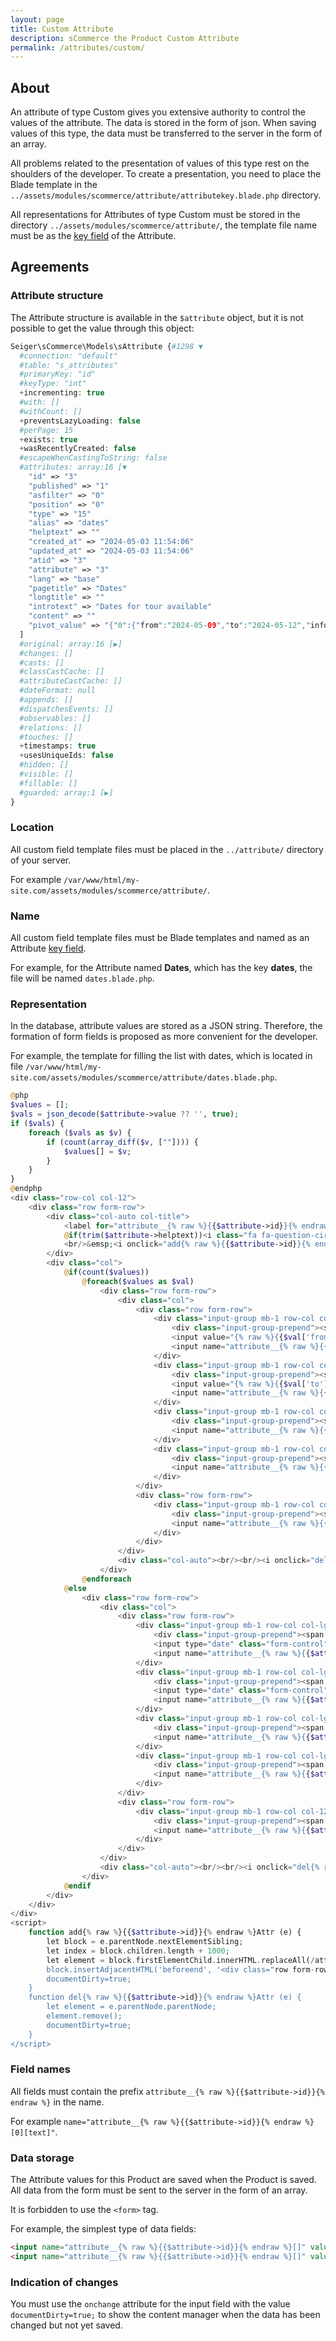 ```yaml
---
layout: page
title: Custom Attribute
description: sCommerce the Product Custom Attribute
permalink: /attributes/custom/
---
```


## About

An attribute of type Custom gives you extensive authority to control the values of the attribute.
The data is stored in the form of json. When saving values of this type, the data must be transferred
to the server in the form of an array.

All problems related to the presentation of values of this type rest on the shoulders of the developer.
To create a presentation, you need to place the Blade template in the
`../assets/modules/scommerce/attribute/attributekey.blade.php` directory.

All representations for Attributes of type Custom must be stored in the directory
`../assets/modules/scommerce/attribute/`, the template file name must be as the
[key field]({{site.baseurl}}/attributes/#key) of the Attribute.

## Agreements

### Attribute structure

The Attribute structure is available in the `$attribute` object, but it is not possible to get the value
through this object:

```php
Seiger\sCommerce\Models\sAttribute {#1298 ▼
  #connection: "default"
  #table: "s_attributes"
  #primaryKey: "id"
  #keyType: "int"
  +incrementing: true
  #with: []
  #withCount: []
  +preventsLazyLoading: false
  #perPage: 15
  +exists: true
  +wasRecentlyCreated: false
  #escapeWhenCastingToString: false
  #attributes: array:16 [▼
    "id" => "3"
    "published" => "1"
    "asfilter" => "0"
    "position" => "0"
    "type" => "15"
    "alias" => "dates"
    "helptext" => ""
    "created_at" => "2024-05-03 11:54:06"
    "updated_at" => "2024-05-03 11:54:06"
    "atid" => "3"
    "attribute" => "3"
    "lang" => "base"
    "pagetitle" => "Dates"
    "longtitle" => ""
    "introtext" => "Dates for tour available"
    "content" => ""
    "pivot_value" => "{"0":{"from":"2024-05-09","to":"2024-05-12","info":"sold","price":"55","text":"Text"},"1001":{"from":"","to":"","info":"","price":"","text":""}}"
  ]
  #original: array:16 [▶]
  #changes: []
  #casts: []
  #classCastCache: []
  #attributeCastCache: []
  #dateFormat: null
  #appends: []
  #dispatchesEvents: []
  #observables: []
  #relations: []
  #touches: []
  +timestamps: true
  +usesUniqueIds: false
  #hidden: []
  #visible: []
  #fillable: []
  #guarded: array:1 [▶]
}
```

### Location

All custom field template files must be placed in the `../attribute/` directory of your server.

For example `/var/www/html/my-site.com/assets/modules/scommerce/attribute/`.

### Name

All custom field template files must be Blade templates and named as an Attribute
[key field]({{site.baseurl}}/attributes/#key).

For example, for the Attribute named **Dates**, which has the key **dates**,
the file will be named `dates.blade.php`.

### Representation

In the database, attribute values are stored as a JSON string. Therefore, the formation of form
fields is proposed as more convenient for the developer.

For example, the template for filling the list with dates, which is located in
file `/var/www/html/my-site.com/assets/modules/scommerce/attribute/dates.blade.php`.

```php
@php
$values = [];
$vals = json_decode($attribute->value ?? '', true);
if ($vals) {
    foreach ($vals as $v) {
        if (count(array_diff($v, [""]))) {
            $values[] = $v;
        }
    }
}
@endphp
<div class="row-col col-12">
    <div class="row form-row">
        <div class="col-auto col-title">
            <label for="attribute__{% raw %}{{$attribute->id}}{% endraw %}">{% raw %}{{$attribute->pagetitle}}{% endraw %}</label>
            @if(trim($attribute->helptext))<i class="fa fa-question-circle" data-tooltip="{% raw %}{{$attribute->helptext}}{% endraw %}"></i>@endif
            <br/>&emsp;<i onclick="add{% raw %}{{$attribute->id}}{% endraw %}Attr(this)" class="fa fa-plus-circle text-success"></i>
        </div>
        <div class="col">
            @if(count($values))
                @foreach($values as $val)
                    <div class="row form-row">
                        <div class="col">
                            <div class="row form-row">
                                <div class="input-group mb-1 row-col col-lg-1 col-lg-2 col-md-3 col-6">
                                    <div class="input-group-prepend"><span class="input-group-text"><small>Date from</small></span></div>
                                    <input value="{% raw %}{{$val['from']}}{% endraw %}" type="date" class="form-control" autocomplete="off" onchange="this.nextElementSibling.value = this.value">
                                    <input name="attribute__{% raw %}{{$attribute->id}}{% endraw %}[{% raw %}{{$loop->index}}{% endraw %}][from]" value="{% raw %}{{$val['from']}}{% endraw %}" type="hidden" onchange="documentDirty=true;">
                                </div>
                                <div class="input-group mb-1 row-col col-lg-1 col-lg-2 col-md-3 col-6">
                                    <div class="input-group-prepend"><span class="input-group-text"><small>Date to</small></span></div>
                                    <input value="{% raw %}{{$val['to']}}{% endraw %}" type="date" class="form-control" autocomplete="off" onchange="this.nextElementSibling.value = this.value">
                                    <input name="attribute__{% raw %}{{$attribute->id}}{% endraw %}[{% raw %}{{$loop->index}}{% endraw %}][to]" value="{% raw %}{{$val['to']}}{% endraw %}" type="hidden" onchange="documentDirty=true;">
                                </div>
                                <div class="input-group mb-1 row-col col-lg-1 col-lg-6 col-md-3 col-6">
                                    <div class="input-group-prepend"><span class="input-group-text"><small>Info text</small></span></div>
                                    <input name="attribute__{% raw %}{{$attribute->id}}{% endraw %}[{% raw %}{{$loop->index}}{% endraw %}][info]" value="{% raw %}{{$val['info']}}{% endraw %}" type="text" class="form-control" onchange="documentDirty=true;">
                                </div>
                                <div class="input-group mb-1 row-col col-lg-1 col-lg-2 col-md-3 col-6">
                                    <div class="input-group-prepend"><span class="input-group-text"><small>Price</small></span></div>
                                    <input name="attribute__{% raw %}{{$attribute->id}}{% endraw %}[{% raw %}{{$loop->index}}{% endraw %}][price]" value="{% raw %}{{$val['price']}}{% endraw %}" type="text" class="form-control" onchange="documentDirty=true;">
                                </div>
                            </div>
                            <div class="row form-row">
                                <div class="input-group mb-1 row-col col-12">
                                    <div class="input-group-prepend"><span class="input-group-text"><small>Second text</small></span></div>
                                    <input name="attribute__{% raw %}{{$attribute->id}}{% endraw %}[{% raw %}{{$loop->index}}{% endraw %}][text]" value="{% raw %}{{$val['text']}}{% endraw %}" type="text" class="form-control" onchange="documentDirty=true;">
                                </div>
                            </div>
                        </div>
                        <div class="col-auto"><br/><br/><i onclick="del{% raw %}{{$attribute->id}}{% endraw %}Attr(this)" class="fa fa-minus-circle text-danger b-btn-del"></i></div>
                    </div>
                @endforeach
            @else
                <div class="row form-row">
                    <div class="col">
                        <div class="row form-row">
                            <div class="input-group mb-1 row-col col-lg-1 col-lg-2 col-md-3 col-6">
                                <div class="input-group-prepend"><span class="input-group-text"><small>Date from</small></span></div>
                                <input type="date" class="form-control" autocomplete="off" onchange="this.nextElementSibling.value = this.value">
                                <input name="attribute__{% raw %}{{$attribute->id}}{% endraw %}[0][from]" value="" type="hidden" onchange="documentDirty=true;">
                            </div>
                            <div class="input-group mb-1 row-col col-lg-1 col-lg-2 col-md-3 col-6">
                                <div class="input-group-prepend"><span class="input-group-text"><small>Date to</small></span></div>
                                <input type="date" class="form-control" autocomplete="off" onchange="this.nextElementSibling.value = this.value">
                                <input name="attribute__{% raw %}{{$attribute->id}}{% endraw %}[0][to]" value="" type="hidden" onchange="documentDirty=true;">
                            </div>
                            <div class="input-group mb-1 row-col col-lg-1 col-lg-6 col-md-3 col-6">
                                <div class="input-group-prepend"><span class="input-group-text"><small>Info text</small></span></div>
                                <input name="attribute__{% raw %}{{$attribute->id}}{% endraw %}[0][info]" value="" type="text" class="form-control" onchange="documentDirty=true;">
                            </div>
                            <div class="input-group mb-1 row-col col-lg-1 col-lg-2 col-md-3 col-6">
                                <div class="input-group-prepend"><span class="input-group-text"><small>Price</small></span></div>
                                <input name="attribute__{% raw %}{{$attribute->id}}{% endraw %}[0][price]" value="" type="text" class="form-control" onchange="documentDirty=true;">
                            </div>
                        </div>
                        <div class="row form-row">
                            <div class="input-group mb-1 row-col col-12">
                                <div class="input-group-prepend"><span class="input-group-text"><small>Second text</small></span></div>
                                <input name="attribute__{% raw %}{{$attribute->id}}{% endraw %}[0][text]" value="" type="text" class="form-control" onchange="documentDirty=true;">
                            </div>
                        </div>
                    </div>
                    <div class="col-auto"><br/><br/><i onclick="del{% raw %}{{$attribute->id}}{% endraw %}Attr(this)" class="fa fa-minus-circle text-danger b-btn-del"></i></div>
                </div>
            @endif
        </div>
    </div>
</div>
<script>
    function add{% raw %}{{$attribute->id}}{% endraw %}Attr (e) {
        let block = e.parentNode.nextElementSibling;
        let index = block.children.length + 1000;
        let element = block.firstElementChild.innerHTML.replaceAll(/attribute__{% raw %}{{$attribute->id}}{% endraw %}\[0\]/gi, 'attribute__{% raw %}{{$attribute->id}}{% endraw %}['+index+']').replaceAll(/(value)=("[^"]*")/gi, 'value=""');
        block.insertAdjacentHTML('beforeend', '<div class="row form-row">'+element+'</div>');
        documentDirty=true;
    }
    function del{% raw %}{{$attribute->id}}{% endraw %}Attr (e) {
        let element = e.parentNode.parentNode;
        element.remove();
        documentDirty=true;
    }
</script>
```

### Field names

All fields must contain the prefix `attribute__{% raw %}{{$attribute->id}}{% endraw %}` in the name.

For example `name="attribute__{% raw %}{{$attribute->id}}{% endraw %}[0][text]"`.

### Data storage

The Attribute values for this Product are saved when the Product is saved. All data from
the form must be sent to the server in the form of an array.

It is forbidden to use the `<form>` tag.

For example, the simplest type of data fields:

```html
<input name="attribute__{% raw %}{{$attribute->id}}{% endraw %}[]" value="value one" type="text" onchange="documentDirty=true;">
<input name="attribute__{% raw %}{{$attribute->id}}{% endraw %}[]" value="value two" type="text" onchange="documentDirty=true;">
```

### Indication of changes

You must use the `onchange` attribute for the input field with the value `documentDirty=true;`
to show the content manager when the data has been changed but not yet saved.
